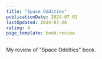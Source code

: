 ```yaml
---
title: "Space Oddities"
publicationDate: 2024-07-01
lastUpdated: 2024-07-26
rating: 4
page_template: book-review
---
```


My review of "Space Oddities" book. 
